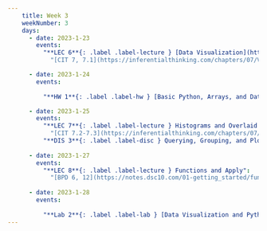 ```yaml
---
    title: Week 3
    weekNumber: 3
    days:
      - date: 2023-1-23
        events:
          "**LEC 6**{: .label .label-lecture } [Data Visualization](http://datahub.ucsd.edu/user-redirect/git-sync?repo=https://github.com/dsc-courses/dsc10-2023-wi&subPath=lectures/lec06/lec06.ipynb) [✏️](resources/lectures/lec06/lec06.html)":
            "[CIT 7, 7.1](https://inferentialthinking.com/chapters/07/Visualization.html)"

      - date: 2023-1-24
        events:
          
          "**HW 1**{: .label .label-hw } [Basic Python, Arrays, and DataFrames](http://datahub.ucsd.edu/user-redirect/git-sync?repo=https://github.com/dsc-courses/dsc10-2023-wi&subPath=homeworks/hw01/hw01.ipynb)":

      - date: 2023-1-25
        events:
          "**LEC 7**{: .label .label-lecture } Histograms and Overlaid Plots":
            "[CIT 7.2-7.3](https://inferentialthinking.com/chapters/07/2/Visualizing_Numerical_Distributions.html)"
          "**DIS 3**{: .label .label-disc } Querying, Grouping, and Plotting":
                
      - date: 2023-1-27
        events:
          "**LEC 8**{: .label .label-lecture } Functions and Apply":
            "[BPD 6, 12](https://notes.dsc10.com/01-getting_started/functions-defining.html#example)"
                
      - date: 2023-1-28
        events:
          
          "**Lab 2**{: .label .label-lab } [Data Visualization and Python Functions](http://datahub.ucsd.edu/user-redirect/git-sync?repo=https://github.com/dsc-courses/dsc10-2023-wi&subPath=labs/lab02/lab02.ipynb)":
---
```

